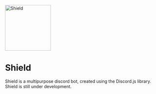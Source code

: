 <img width="150" height="150" alt="Shield" src="https://cdn.discordapp.com/avatars/704489233057972324/b4cd57446c1e8e27581c39e634abffff.webp">

# Shield
<!---
[![Donate on Paypal](https://img.shields.io/badge/paypal-donate-blue.svg)](paypal.me/iiStorm)
-->

Shield is a multipurpose discord bot, created using the Discord.js library. Shield is still under development.

